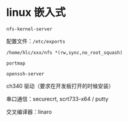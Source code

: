 # linux 嵌入式

`nfs-kernel-server`

配置文件：`/etc/exports`

`/home/hlc/xxx/nfs *(rw,sync,no_root_squash)`

`portmap`

`openssh-server`

ch340 驱动（要求在开发板打开的时候安装）

串口通信：securecrt, scrt733-x64 / putty

交叉编译器：linaro
